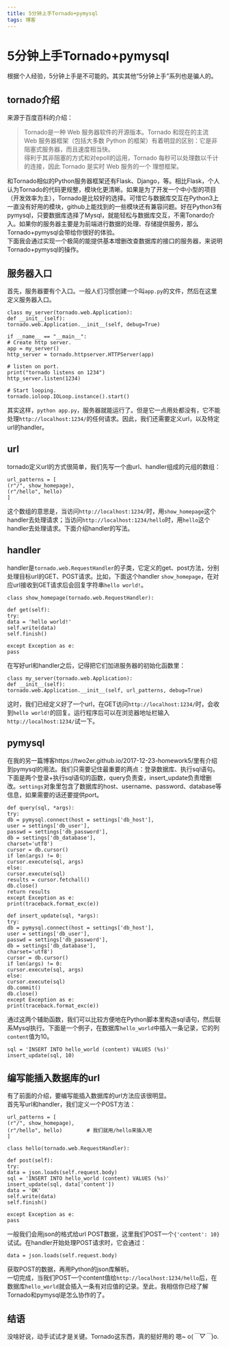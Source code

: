 ```yaml
---  
title: 5分钟上手Tornado+pymysql  
tags: 博客  
---  
```

  
# 5分钟上手Tornado+pymysql  
  
根据个人经验，5分钟上手是不可能的。其实其他“5分钟上手”系列也是骗人的。  
  
## tornado介绍  
来源于百度百科的介绍：  
> Tornado是一种 Web 服务器软件的开源版本。Tornado 和现在的主流 Web 服务器框架（包括大多数 Python 的框架）有着明显的区别：它是非阻塞式服务器，而且速度相当快。  
得利于其非阻塞的方式和对epoll的运用，Tornado 每秒可以处理数以千计的连接，因此 Tornado 是实时 Web 服务的一个 理想框架。  
  
和Tornado相似的Python服务器框架还有Flask、Django，等。相比Flask，个人认为Tornado的代码更规整，模块化更清晰。如果是为了开发一个中小型的项目（开发效率为主），Tornado是比较好的选择。可惜它与数据库交互在Python3上一直没有好用的模块，github上能找到的一些模块还有兼容问题。好在Python3有pymysql，只要数据库选择了Mysql，就能轻松与数据库交互，不需Tonardo介入。如果你的服务器主要是为前端进行数据的处理、存储提供服务，那么Tornado+pymysql会带给你很好的体验。  
下面我会通过实现一个极简的能提供基本增删改查数据库的接口的服务器，来说明Tornado+pymysql的操作。  
  
## 服务器入口  
首先，服务器要有个入口。一般人们习惯创建一个叫`app.py`的文件，然后在这里定义服务器入口。  
```  
class my_server(tornado.web.Application):  
def __init__(self):  
tornado.web.Application.__init__(self, debug=True)  
  
if __name__ == "__main__":  
# Create http server.  
app = my_server()  
http_server = tornado.httpserver.HTTPServer(app)  
  
# listen on port.  
print("tornado listens on 1234")  
http_server.listen(1234)  
  
# Start looping.  
tornado.ioloop.IOLoop.instance().start()  
```  
其实这样，`python app.py`，服务器就能运行了。但是它一点用处都没有，它不能处理`http://localhost:1234/`的任何请求。因此，我们还需要定义url，以及特定url的handler。  
  
## url  
tornado定义url的方式很简单，我们先写一个由url、handler组成的元组的数组：  
```  
url_patterns = [  
(r"/", show_homepage),  
(r"/hello", hello)  
]  
```  
这个数组的意思是，当访问`http://localhost:1234/`时，用`show_homepage`这个handler去处理请求；当访问`http://localhost:1234/hello`时，用`hello`这个handler去处理请求。下面介绍handler的写法。  
  
## handler  
handler是`tornado.web.RequestHandler`的子类，它定义的get、post方法，分别处理目标url的GET、POST请求。比如，下面这个handler `show_homepage`，在对应url接收到GET请求后会回复字符串`hello world!`。  
```  
class show_homepage(tornado.web.RequestHandler):  
  
def get(self):  
try:  
data = 'hello world!'  
self.write(data)  
self.finish()  
  
except Exception as e:  
pass  
```  
在写好url和handler之后，记得把它们加进服务器的初始化函数里：  
```  
class my_server(tornado.web.Application):  
def __init__(self):  
tornado.web.Application.__init__(self, url_patterns, debug=True)  
```  
这时，我们已经定义好了一个url，在GET访问`http://localhost:1234/`时，会收到`hello world!`的回复。运行程序后可以在浏览器地址栏输入`http://localhost:1234/`试一下。  
  
## pymysql  
在我的另一篇博客https://two2er.github.io/2017-12-23-homework5/里有介绍到pymysql的用法。我们只需要记住最重要的两点：登录数据库、执行sql语句。下面是两个登录+执行sql语句的函数，query负责查，insert_update负责增删改。`settings`对象里包含了数据库的host、username、password、database等信息，如果需要的话还要提供port。  
```  
def query(sql, *args):  
try:  
db = pymysql.connect(host = settings['db_host'],  
user = settings['db_user'],  
passwd = settings['db_password'],  
db = settings['db_database'],  
charset='utf8')  
cursor = db.cursor()  
if len(args) != 0:  
cursor.execute(sql, args)  
else:  
cursor.execute(sql)  
results = cursor.fetchall()  
db.close()  
return results  
except Exception as e:  
print(traceback.format_exc(e))  
  
def insert_update(sql, *args):  
try:  
db = pymysql.connect(host = settings['db_host'],  
user = settings['db_user'],  
passwd = settings['db_password'],  
db = settings['db_database'],  
charset='utf8')  
cursor = db.cursor()  
if len(args) != 0:  
cursor.execute(sql, args)  
else:  
cursor.execute(sql)  
db.commit()  
db.close()  
except Exception as e:  
print(traceback.format_exc(e))  
```  
通过这两个辅助函数，我们可以比较方便地在Python脚本里构造sql语句，然后联系Mysql执行。下面是一个例子，在数据库`hello_world`中插入一条记录，它的列`content`值为10。  
```  
sql = 'INSERT INTO hello_world (content) VALUES (%s)'  
insert_update(sql, 10)  
```  
  
## 编写能插入数据库的url  
有了前面的介绍，要编写能插入数据库的url方法应该很明显。  
首先写url和handler，我们定义一个POST方法：  
```  
url_patterns = [  
(r"/", show_homepage),  
(r"/hello", hello)        # 我们就用/hello来插入吧  
]  
  
class hello(tornado.web.RequestHandler):  
  
def post(self):  
try:  
data = json.loads(self.request.body)  
sql = 'INSERT INTO hello_world (content) VALUES (%s)'  
insert_update(sql, data['content'])  
data = 'OK'  
self.write(data)  
self.finish()  
  
except Exception as e:  
pass  
```  
一般我们会用json的格式给url POST数据，这里我们POST一个`{'content': 10}`试试。在handler开始处理POST请求时，它会通过：  
```  
data = json.loads(self.request.body)  
```  
获取POST的数据，再用Python的json库解析。  
一切完成，当我们POST一个content值给`http://localhost:1234/hello`后，在数据库`hello_world`就会插入一条有对应值的记录。至此，我相信你已经了解Tornado和pymysql是怎么协作的了。  
  
## 结语  
没啥好说，动手试试才是关键。Tornado这东西，真的挺好用的 嗯~ o(*￣▽￣*)o.  
  
  
  
